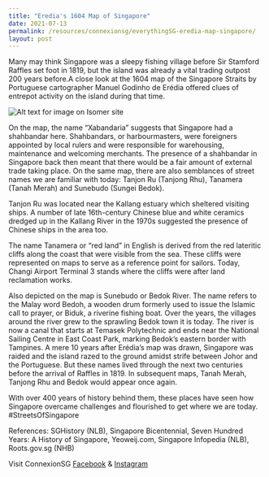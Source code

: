 ```yaml
---
title: "Eredia's 1604 Map of Singapore"
date: 2021-07-13
permalink: /resources/connexionsg/everythingSG-eredia-map-singapore/
layout: post
---
```

Many may think Singapore was a sleepy fishing village before Sir Stamford Raffles set foot in 1819, but the island was already a vital trading outpost 200 years before.A close look at the 1604 map of the Singapore Straits by Portuguese cartographer Manuel Godinho de Erédia offered clues of entrepot activity on the island during that time.

![Alt text for image on Isomer site](/images/eredia-map-1604.jpeg)

On the map, the name “Xabandaria” suggests that Singapore had a shahbandar here. Shahbandars, or harbourmasters, were foreigners appointed by local rulers and were responsible for warehousing, maintenance and welcoming merchants. The presence of a shahbandar in Singapore back then meant that there would be a fair amount of external trade taking place. On the same map, there are also semblances of street names we are familiar with today: Tanjon Ru (Tanjong Rhu), Tanamera (Tanah Merah) and Sunebudo (Sungei Bedok).

Tanjon Ru was located near the Kallang estuary which sheltered visiting ships. A number of late 16th-century Chinese blue and white ceramics dredged up in the Kallang River in the 1970s suggested the presence of Chinese ships in the area too.

The name Tanamera or “red land” in English is derived from the red lateritic cliffs along the coast that were visible from the sea. These cliffs were represented on maps to serve as a reference point for sailors. Today, Changi Airport Terminal 3 stands where the cliffs were after land reclamation works.

Also depicted on the map is Sunebudo or Bedok River. The name refers to the Malay word Bedoh, a wooden drum formerly used to issue the Islamic call to prayer, or Biduk, a riverine fishing boat. Over the years, the villages around the river grew to the sprawling Bedok town it is today. The river is now a canal that starts at Temasek Polytechnic and ends near the National Sailing Centre in East Coast Park, marking Bedok’s eastern border with Tampines.
A mere 10 years after Erédia’s map was drawn, Singapore was raided and the island razed to the ground amidst strife between Johor and the Portuguese. But these names lived through the next two centuries before the arrival of Raffles in 1819. In subsequent maps, Tanah Merah, Tanjong Rhu and Bedok would appear once again.

With over 400 years of history behind them, these places have seen how Singapore overcame challenges and flourished to get where we are today. #StreetsOfSingapore

References: SGHistory (NLB), Singapore Bicentennial, Seven Hundred Years: A History of Singapore, Yeoweij.com, Singapore Infopedia (NLB), Roots.gov.sg (NHB)

Visit ConnexionSG [Facebook](https://www.facebook.com/ConnexionSG) & [Instagram](https://www.instagram.com/connexionsg/)